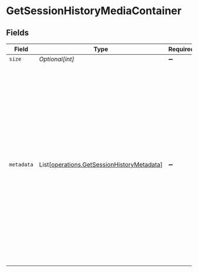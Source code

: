 # GetSessionHistoryMediaContainer


## Fields

| Field                                                                                                                                                                                                                                                                                                                                                                                                                                                                                                                                                                                                                                                                                          | Type                                                                                                                                                                                                                                                                                                                                                                                                                                                                                                                                                                                                                                                                                           | Required                                                                                                                                                                                                                                                                                                                                                                                                                                                                                                                                                                                                                                                                                       | Description                                                                                                                                                                                                                                                                                                                                                                                                                                                                                                                                                                                                                                                                                    | Example                                                                                                                                                                                                                                                                                                                                                                                                                                                                                                                                                                                                                                                                                        |
| ---------------------------------------------------------------------------------------------------------------------------------------------------------------------------------------------------------------------------------------------------------------------------------------------------------------------------------------------------------------------------------------------------------------------------------------------------------------------------------------------------------------------------------------------------------------------------------------------------------------------------------------------------------------------------------------------- | ---------------------------------------------------------------------------------------------------------------------------------------------------------------------------------------------------------------------------------------------------------------------------------------------------------------------------------------------------------------------------------------------------------------------------------------------------------------------------------------------------------------------------------------------------------------------------------------------------------------------------------------------------------------------------------------------- | ---------------------------------------------------------------------------------------------------------------------------------------------------------------------------------------------------------------------------------------------------------------------------------------------------------------------------------------------------------------------------------------------------------------------------------------------------------------------------------------------------------------------------------------------------------------------------------------------------------------------------------------------------------------------------------------------- | ---------------------------------------------------------------------------------------------------------------------------------------------------------------------------------------------------------------------------------------------------------------------------------------------------------------------------------------------------------------------------------------------------------------------------------------------------------------------------------------------------------------------------------------------------------------------------------------------------------------------------------------------------------------------------------------------- | ---------------------------------------------------------------------------------------------------------------------------------------------------------------------------------------------------------------------------------------------------------------------------------------------------------------------------------------------------------------------------------------------------------------------------------------------------------------------------------------------------------------------------------------------------------------------------------------------------------------------------------------------------------------------------------------------- |
| `size`                                                                                                                                                                                                                                                                                                                                                                                                                                                                                                                                                                                                                                                                                         | *Optional[int]*                                                                                                                                                                                                                                                                                                                                                                                                                                                                                                                                                                                                                                                                                | :heavy_minus_sign:                                                                                                                                                                                                                                                                                                                                                                                                                                                                                                                                                                                                                                                                             | N/A                                                                                                                                                                                                                                                                                                                                                                                                                                                                                                                                                                                                                                                                                            | 10855                                                                                                                                                                                                                                                                                                                                                                                                                                                                                                                                                                                                                                                                                          |
| `metadata`                                                                                                                                                                                                                                                                                                                                                                                                                                                                                                                                                                                                                                                                                     | List[[operations.GetSessionHistoryMetadata](../../models/operations/getsessionhistorymetadata.md)]                                                                                                                                                                                                                                                                                                                                                                                                                                                                                                                                                                                             | :heavy_minus_sign:                                                                                                                                                                                                                                                                                                                                                                                                                                                                                                                                                                                                                                                                             | N/A                                                                                                                                                                                                                                                                                                                                                                                                                                                                                                                                                                                                                                                                                            | [<br/>{<br/>"historyKey": "/status/sessions/history/1",<br/>"key": "/library/metadata/32171",<br/>"ratingKey": "32171",<br/>"librarySectionID": "2",<br/>"parentKey": "/library/metadata/32170",<br/>"grandparentKey": "/library/metadata/32132",<br/>"title": "The Noise That Blue Makes",<br/>"grandparentTitle": "Taskmaster",<br/>"type": "episode",<br/>"thumb": "/library/metadata/32171/thumb/-1",<br/>"parentThumb": "/library/metadata/32170/thumb/1654134301",<br/>"grandparentThumb": "/library/metadata/32132/thumb/1703933346",<br/>"grandparentArt": "/library/metadata/32132/art/1703933346",<br/>"index": 1,<br/>"parentIndex": 13,<br/>"originallyAvailableAt": "2022-04-14T00:00:00Z",<br/>"viewedAt": 1654139223,<br/>"accountID": 1,<br/>"deviceID": 5<br/>}<br/>] |